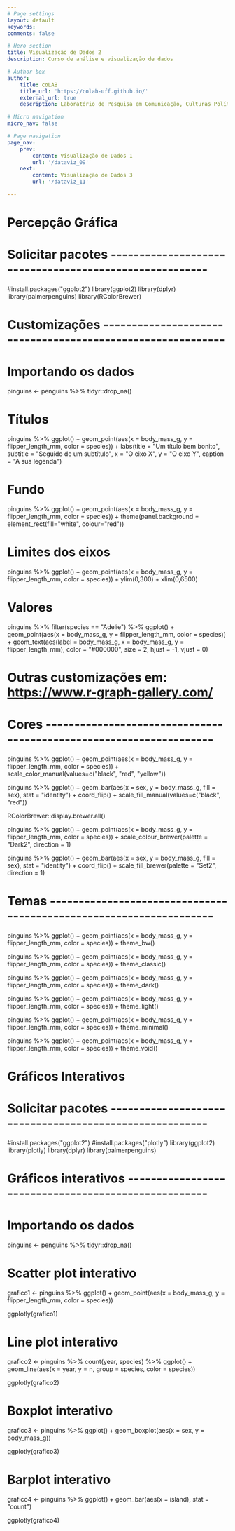 ```yaml
---
# Page settings
layout: default
keywords:
comments: false

# Hero section
title: Visualização de Dados 2
description: Curso de análise e visualização de dados

# Author box
author:
    title: coLAB
    title_url: 'https://colab-uff.github.io/'
    external_url: true
    description: Laboratório de Pesquisa em Comunicação, Culturas Políticas e Economia da Colaboração

# Micro navigation
micro_nav: false

# Page navigation
page_nav:
    prev:
        content: Visualização de Dados 1
        url: '/dataviz_09'
    next:
        content: Visualização de Dados 3
        url: '/dataviz_11'

---
```


# Percepção Gráfica

# Solicitar pacotes -------------------------------------------------------
#install.packages("ggplot2")
library(ggplot2)
library(dplyr)
library(palmerpenguins)
library(RColorBrewer)

# Customizações -----------------------------------------------------------

# Importando os dados
pinguins <- penguins %>% tidyr::drop_na()

# Títulos
pinguins %>% 
  ggplot() +
  geom_point(aes(x = body_mass_g, y = flipper_length_mm, color = species)) +
  labs(title = "Um título bem bonito", 
       subtitle = "Seguido de um subtítulo",
       x = "O eixo X",
       y = "O eixo Y",
       caption = "A sua legenda")

# Fundo
pinguins %>% 
  ggplot() +
  geom_point(aes(x = body_mass_g, y = flipper_length_mm, color = species)) +
  theme(panel.background = element_rect(fill="white", colour="red"))

# Limites dos eixos
pinguins %>% 
  ggplot() +
  geom_point(aes(x = body_mass_g, y = flipper_length_mm, color = species)) +
  ylim(0,300) +
  xlim(0,6500)

# Valores
pinguins %>%
  filter(species == "Adelie") %>% 
  ggplot() +
  geom_point(aes(x = body_mass_g, y = flipper_length_mm, color = species)) +
  geom_text(aes(label = body_mass_g, x = body_mass_g, y = flipper_length_mm), 
            color = "#000000", size = 2, hjust = -1, vjust = 0)

# Outras customizações em: https://www.r-graph-gallery.com/

# Cores -------------------------------------------------------------------

pinguins %>% 
  ggplot() +
  geom_point(aes(x = body_mass_g, y = flipper_length_mm, color = species)) +
  scale_color_manual(values=c("black", "red", "yellow"))

pinguins %>% 
  ggplot() +
  geom_bar(aes(x = sex, y = body_mass_g, fill = sex), stat = "identity") +
  coord_flip() +
  scale_fill_manual(values=c("black", "red"))

RColorBrewer::display.brewer.all()

pinguins %>% 
  ggplot() +
  geom_point(aes(x = body_mass_g, y = flipper_length_mm, color = species)) +
  scale_colour_brewer(palette = "Dark2", direction = 1)

pinguins %>% 
  ggplot() +
  geom_bar(aes(x = sex, y = body_mass_g, fill = sex), stat = "identity") +
  coord_flip() +
  scale_fill_brewer(palette = "Set2", direction = 1)


# Temas -------------------------------------------------------------------

pinguins %>% 
  ggplot() +
  geom_point(aes(x = body_mass_g, y = flipper_length_mm, color = species)) +
  theme_bw()

pinguins %>% 
  ggplot() +
  geom_point(aes(x = body_mass_g, y = flipper_length_mm, color = species)) +
  theme_classic()

pinguins %>% 
  ggplot() +
  geom_point(aes(x = body_mass_g, y = flipper_length_mm, color = species)) +
  theme_dark()

pinguins %>% 
  ggplot() +
  geom_point(aes(x = body_mass_g, y = flipper_length_mm, color = species)) +
  theme_light()

pinguins %>% 
  ggplot() +
  geom_point(aes(x = body_mass_g, y = flipper_length_mm, color = species)) +
  theme_minimal()

pinguins %>% 
  ggplot() +
  geom_point(aes(x = body_mass_g, y = flipper_length_mm, color = species)) +
  theme_void()

# Gráficos Interativos

# Solicitar pacotes -------------------------------------------------------
#install.packages("ggplot2")
#install.packages("plotly")
library(ggplot2)
library(plotly)
library(dplyr)
library(palmerpenguins)


# Gráficos interativos ----------------------------------------------------

# Importando os dados
pinguins <- penguins %>% tidyr::drop_na()

# Scatter plot interativo
grafico1 <- pinguins %>% 
  ggplot() +
  geom_point(aes(x = body_mass_g, y = flipper_length_mm, color = species))

ggplotly(grafico1)

# Line plot interativo
grafico2 <- pinguins %>% 
  count(year, species) %>% 
  ggplot() +
  geom_line(aes(x = year, y = n, group = species, color = species))

ggplotly(grafico2)

# Boxplot interativo
grafico3 <- pinguins %>% 
  ggplot() +
  geom_boxplot(aes(x = sex, y = body_mass_g))

ggplotly(grafico3)

# Barplot interativo
grafico4 <- pinguins %>% 
  ggplot() +
  geom_bar(aes(x = island), stat = "count")

ggplotly(grafico4)
